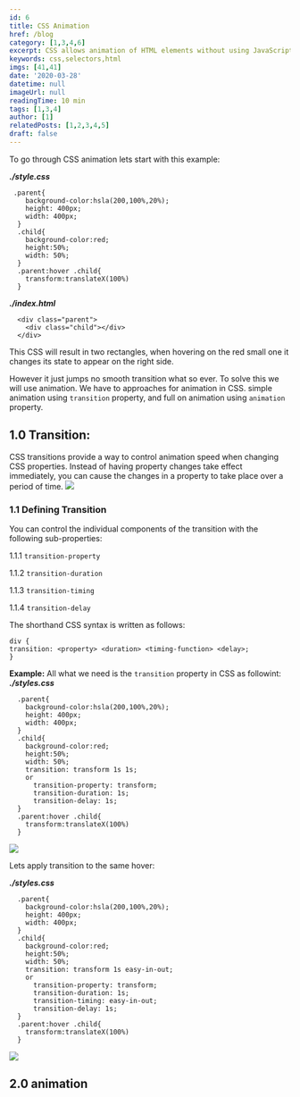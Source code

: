 ```yaml
---
id: 6
title: CSS Animation
href: /blog
category: [1,3,4,6]
excerpt: CSS allows animation of HTML elements without using JavaScript or Flash
keywords: css,selectors,html
imgs: [41,41]
date: '2020-03-28'
datetime: null
imageUrl: null
readingTime: 10 min
tags: [1,3,4]
author: [1]
relatedPosts: [1,2,3,4,5]
draft: false
---
```

To go through CSS animation lets start with this example:

___./style.css___

     .parent{
        background-color:hsla(200,100%,20%);
        height: 400px;
        width: 400px;
      }
      .child{
        background-color:red;
        height:50%;
        width: 50%;
      }
      .parent:hover .child{
        transform:translateX(100%)
      }

___./index.html___

      <div class="parent">
        <div class="child"></div>
      </div>

This CSS will result in two rectangles, when hovering on the red small one it changes its state to appear on the right side.

However it just jumps no smooth transition what so ever. To solve this we will use animation.
We have to approaches for animation in CSS. simple animation using `transition` property, and full on animation using `animation` property.

## 1.0 Transition:
CSS transitions provide a way to control animation speed when changing CSS properties. Instead of having property changes take effect immediately, you can cause the changes in a property to take place over a period of time.
![](/assets/imgs/posts/transitionsprinciple.png)

### 1.1 Defining Transition
You can control the individual components of the transition with the following sub-properties:

1.1.1 `transition-property`

1.1.2 `transition-duration`

1.1.3 `transition-timing`

1.1.4 `transition-delay`

The shorthand CSS syntax is written as follows:

    div {
    transition: <property> <duration> <timing-function> <delay>;
    }

__Example:__
All what we need is the `transition` property in CSS as followint:
___./styles.css___

      .parent{
        background-color:hsla(200,100%,20%);
        height: 400px;
        width: 400px;
      }
      .child{
        background-color:red;
        height:50%;
        width: 50%;
        transition: transform 1s 1s;
        or
          transition-property: transform;
          transition-duration: 1s;
          transition-delay: 1s;
      }
      .parent:hover .child{
        transform:translateX(100%)
      }
![](/assets/imgs/posts/ezgif.com-gif-maker.gif)

Lets apply transition to the same hover:

___./styles.css___

      .parent{
        background-color:hsla(200,100%,20%);
        height: 400px;
        width: 400px;
      }
      .child{
        background-color:red;
        height:50%;
        width: 50%;
        transition: transform 1s easy-in-out;
        or
          transition-property: transform;
          transition-duration: 1s;
          transition-timing: easy-in-out;
          transition-delay: 1s;
      }
      .parent:hover .child{
        transform:translateX(100%)
      }

![](/assets/imgs/posts/ezgif.com-gif-maker-1.gif)

## 2.0 animation
